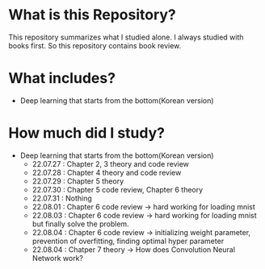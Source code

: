 # What is this Repository?
This repository summarizes what I studied alone. I always studied with books first. So this repository contains book review.

# What includes?
+ Deep learning that starts from the bottom(Korean version)

# How much did I study?
+ Deep learning that starts from the bottom(Korean version)
  + 22.07.27 : Chapter 2, 3 theory and code review
  + 22.07.28 : Chapter 4 theory and code review
  + 22.07.29 : Chapter 5 theory
  + 22.07.30 : Chapter 5 code review, Chapter 6 theory
  + 22.07.31 : Nothing
  + 22.08.01 : Chapter 6 code review -> hard working for loading mnist
  + 22.08.03 : Chapter 6 code review -> hard working for loading mnist but finally solve the problem. 
  + 22.08.04 : Chapter 6 code review -> initializing weight parameter, prevention of overfitting, finding optimal hyper parameter
  + 22.08.04 : Chatper 7 theory -> How does Convolution Neural Network work?
